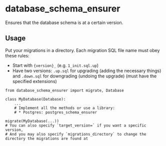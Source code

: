 # database\_schema\_ensurer

Ensures that the database schema is at a certain version.

## Usage

Put your migrations in a directory. Each migration SQL file name must obey these rules:
* Start with `{version}_` (e.g. `1_init.sql.up`)
* Have two versions: `.up.sql` for upgrading (adding the necessary things) and `.down.sql` for downgrading (undoing the upgrade) (must have the specified extensions)

```
from database_schema_ensurer import migrate, Database

class MyDatabase(Database):
    ...
    # Implement all the methods or use a library:
    # * Postgres: postgres_schema_ensurer

migrate(MyDatabase(...))
# You can also specify `target_version=` if you want a specific version,
# And you may also specify `migrations_directory` to change the directory the migrations are found at
```
